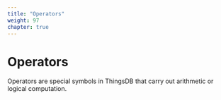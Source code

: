 ```yaml
---
title: "Operators"
weight: 97
chapter: true
---
```


# Operators

Operators are special symbols in ThingsDB that carry out arithmetic or logical computation.
